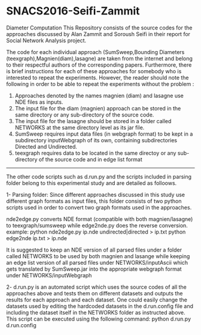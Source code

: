 # SNACS2016-Seifi-Zammit
Diameter Computation
This Repository consists of the source codes for the approaches discussed by Alan Zammit and Soroush Seifi in their report for Social Network Analysis project. 

The code for each individual approach (SumSweep,Bounding Diameters (teexgraph),Magnien(diam),lasagne) are taken from the internet and belong to their respectful authors of the corresponding papers. Furthermore, there is brief instructions for each of these approaches for somebody who is interested to repeat the experiments. However, the reader should note the following in order to be able to repeat the experiments without the problem :

1. Approaches denoted by the names magnien (diam) and lasagne use NDE files as inputs. 
2. The input file for the diam (magnien) approach can be stored in the same directory or any sub-directory of the source code.
3. The input file for the lasagne should be stored in a folder called NETWORKS at the same directory level as its jar file.
4. SumSweep requires input data files (in webgraph format) to be kept in a subdirectory inputWebgraph of its own, containing subdirectories Directed and Undirected.
4. teexgraph requires data to be located in the same directoy or any sub-directory of the source code and in edge list format

-------------------------------------------------------------------------------------------------
The other code scripts such as d.run.py and the scripts included in parsing folder belong to this experimental study and are detailed as folloows.

1- Parsing folder: 
Since different approaches discussed in this study use different graph formats as input files, this folder consists of two python scripts used in order to convert two graph formats used in the approaches.

nde2edge.py converts NDE format (compatible with both magnien/lasagne) to teexgraph/sumsweep while edge2nde.py does the reverse conversion.
example:
python nde2edge.py ip.nde undirected|directed > ip.txt
python edge2nde ip.txt > ip.nde


It is suggested to keep an NDE version of all parsed files under a folder called NETWORKS to be used by both magnien and lasange while keeping an edge list version of all parsed files under NETWORKS/inputAscii which gets translated by SumSweep.jar into the appropriate webgraph format under NETWORKS/inputWebgraph


2- d.run.py is an automated script which uses the source codes of all the approaches above and tests them on different datasets and outputs the results for each approach and each dataset. One could easily change the datasets used by editing the hardcoded datasets in the  d.run.config file and including the dataset itself in the NETWORKS folder as instructed above.
This script can be executed using the following command:
python d.run.py d.run.config



